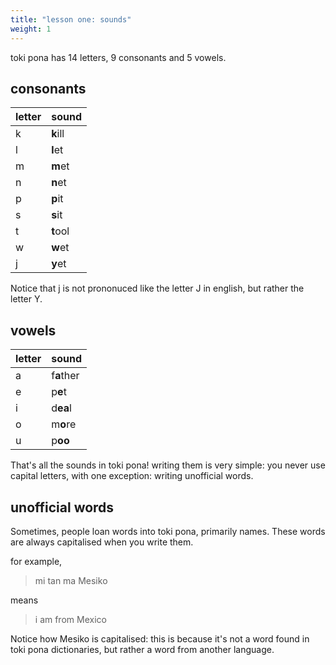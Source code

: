 ```yaml
---
title: "lesson one: sounds"
weight: 1
---
```


toki pona has 14 letters, 9 consonants and 5 vowels.

## consonants

| letter | sound |
| ------ | ----- |
| k | **k**ill |
| l | **l**et |
| m | **m**et |
| n | **n**et |
| p | **p**it |
| s | **s**it |
| t | **t**ool |
| w | **w**et |
| j | **y**et |

Notice that j is not prononuced like the letter J in english, but rather the letter Y.

## vowels

| letter | sound |
| ------ | ----- |
| a | f**a**ther |
| e | p**e**t |
| i | d**ea**l |
| o | m**o**re |
| u | p**oo** |

That's all the sounds in toki pona! writing them is very simple: you never use capital letters,
with one exception: writing unofficial words.

## unofficial words

Sometimes, people loan words into toki pona, primarily names. These words are always
capitalised when you write them.

for example,

> mi tan ma Mesiko

means

> i am from Mexico

Notice how Mesiko is capitalised: this is because it's not a word found in toki pona
dictionaries, but rather a word from another language.
